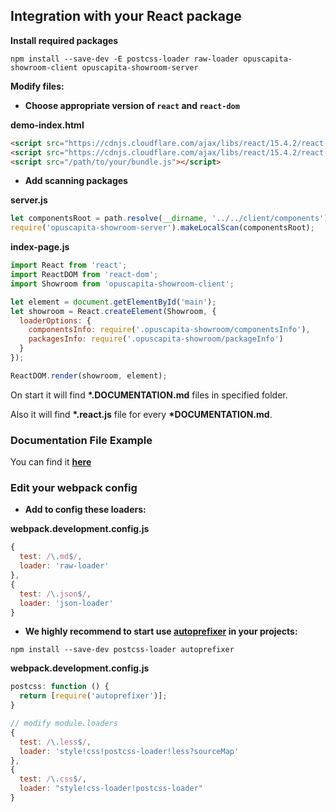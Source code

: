 ## Integration with your React package

**Install required packages**

`npm install --save-dev -E postcss-loader raw-loader opuscapita-showroom-client opuscapita-showroom-server`

**Modify files:**

* **Choose appropriate version of `react` and `react-dom`**

**demo-index.html**

```html
<script src="https://cdnjs.cloudflare.com/ajax/libs/react/15.4.2/react-with-addons.js"></script>
<script src="https://cdnjs.cloudflare.com/ajax/libs/react/15.4.2/react-dom.js"></script>
<script src="/path/to/your/bundle.js"></script>
```

* **Add scanning packages**

**server.js**

```js
let componentsRoot = path.resolve(__dirname, '../../client/components');
require('opuscapita-showroom-server').makeLocalScan(componentsRoot);
```

**index-page.js**

```js
import React from 'react';
import ReactDOM from 'react-dom';
import Showroom from 'opuscapita-showroom-client';

let element = document.getElementById('main');
let showroom = React.createElement(Showroom, {
  loaderOptions: {
    componentsInfo: require('.opuscapita-showroom/componentsInfo'),
    packagesInfo: require('.opuscapita-showroom/packageInfo')
  }
});

ReactDOM.render(showroom, element);
```

On start it will find **\*.DOCUMENTATION.md** files in specified folder.

Also it will find **\*.react.js** file for every **\*DOCUMENTATION.md**.

### Documentation File Example

You can find it [**here**](./example.DOCUMENTATION.md)

### Edit your webpack config

* **Add to config these loaders:**

**webpack.development.config.js**

```js
{
  test: /\.md$/,
  loader: 'raw-loader'
},
{
  test: /\.json$/,
  loader: 'json-loader'
}
```

* **We highly recommend to start use [autoprefixer](https://github.com/postcss/autoprefixer) in your projects:**

```
npm install --save-dev postcss-loader autoprefixer
```

**webpack.development.config.js**

```js
postcss: function () {
  return [require('autoprefixer')];
}
```

```js
// modify module.loaders
{
  test: /\.less$/,
  loader: 'style!css!postcss-loader!less?sourceMap'
},
{
  test: /\.css$/,
  loader: "style!css-loader!postcss-loader"
}
```
